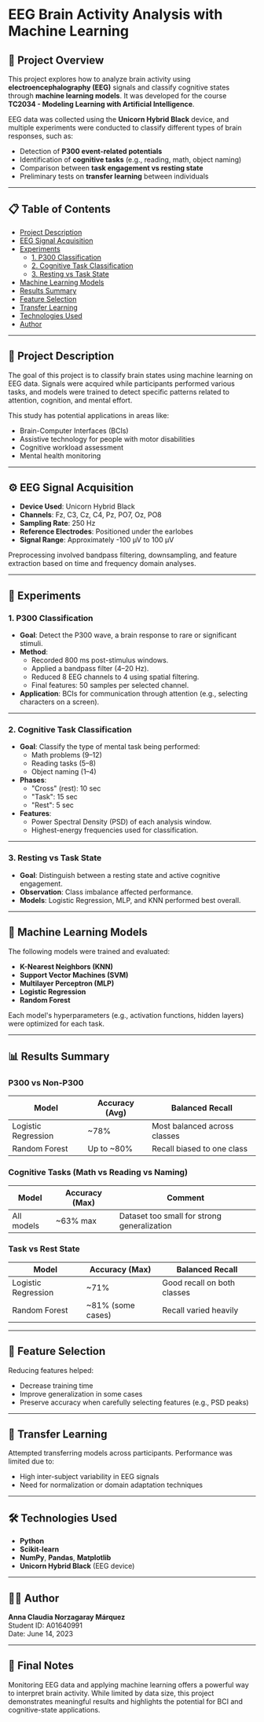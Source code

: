 # EEG Brain Activity Analysis with Machine Learning

## 🧠 Project Overview

This project explores how to analyze brain activity using **electroencephalography (EEG)** signals and classify cognitive states through **machine learning models**. It was developed for the course **TC2034 - Modeling Learning with Artificial Intelligence**.

EEG data was collected using the **Unicorn Hybrid Black** device, and multiple experiments were conducted to classify different types of brain responses, such as:

- Detection of **P300 event-related potentials**
- Identification of **cognitive tasks** (e.g., reading, math, object naming)
- Comparison between **task engagement vs resting state**
- Preliminary tests on **transfer learning** between individuals

---

## 📋 Table of Contents

- [Project Description](#project-description)
- [EEG Signal Acquisition](#eeg-signal-acquisition)
- [Experiments](#experiments)
  - [1. P300 Classification](#1-p300-classification)
  - [2. Cognitive Task Classification](#2-cognitive-task-classification)
  - [3. Resting vs Task State](#3-resting-vs-task-state)
- [Machine Learning Models](#machine-learning-models)
- [Results Summary](#results-summary)
- [Feature Selection](#feature-selection)
- [Transfer Learning](#transfer-learning)
- [Technologies Used](#technologies-used)
- [Author](#author)

---

## 🧾 Project Description

The goal of this project is to classify brain states using machine learning on EEG data. Signals were acquired while participants performed various tasks, and models were trained to detect specific patterns related to attention, cognition, and mental effort.

This study has potential applications in areas like:

- Brain-Computer Interfaces (BCIs)
- Assistive technology for people with motor disabilities
- Cognitive workload assessment
- Mental health monitoring

---

## ⚙️ EEG Signal Acquisition

- **Device Used**: Unicorn Hybrid Black
- **Channels**: Fz, C3, Cz, C4, Pz, PO7, Oz, PO8
- **Sampling Rate**: 250 Hz
- **Reference Electrodes**: Positioned under the earlobes
- **Signal Range**: Approximately -100 µV to 100 µV

Preprocessing involved bandpass filtering, downsampling, and feature extraction based on time and frequency domain analyses.

---

## 🧪 Experiments

### 1. P300 Classification

- **Goal**: Detect the P300 wave, a brain response to rare or significant stimuli.
- **Method**:
  - Recorded 800 ms post-stimulus windows.
  - Applied a bandpass filter (4–20 Hz).
  - Reduced 8 EEG channels to 4 using spatial filtering.
  - Final features: 50 samples per selected channel.
- **Application**: BCIs for communication through attention (e.g., selecting characters on a screen).

---

### 2. Cognitive Task Classification

- **Goal**: Classify the type of mental task being performed:
  - Math problems (9–12)
  - Reading tasks (5–8)
  - Object naming (1–4)
- **Phases**:
  - "Cross" (rest): 10 sec
  - "Task": 15 sec
  - "Rest": 5 sec
- **Features**:
  - Power Spectral Density (PSD) of each analysis window.
  - Highest-energy frequencies used for classification.

---

### 3. Resting vs Task State

- **Goal**: Distinguish between a resting state and active cognitive engagement.
- **Observation**: Class imbalance affected performance.
- **Models**: Logistic Regression, MLP, and KNN performed best overall.

---

## 🤖 Machine Learning Models

The following models were trained and evaluated:

- **K-Nearest Neighbors (KNN)**
- **Support Vector Machines (SVM)**
- **Multilayer Perceptron (MLP)**
- **Logistic Regression**
- **Random Forest**

Each model's hyperparameters (e.g., activation functions, hidden layers) were optimized for each task.

---

## 📊 Results Summary

### P300 vs Non-P300

| Model               | Accuracy (Avg) | Balanced Recall         |
|--------------------|----------------|--------------------------|
| Logistic Regression| ~78%           | Most balanced across classes |
| Random Forest      | Up to ~80%     | Recall biased to one class  |

### Cognitive Tasks (Math vs Reading vs Naming)

| Model               | Accuracy (Max) | Comment                   |
|--------------------|----------------|----------------------------|
| All models          | ~63% max       | Dataset too small for strong generalization |

### Task vs Rest State

| Model               | Accuracy (Max) | Balanced Recall         |
|--------------------|----------------|--------------------------|
| Logistic Regression| ~71%           | Good recall on both classes |
| Random Forest      | ~81% (some cases) | Recall varied heavily      |

---

## 🧩 Feature Selection

Reducing features helped:
- Decrease training time
- Improve generalization in some cases
- Preserve accuracy when carefully selecting features (e.g., PSD peaks)

---

## 🔁 Transfer Learning

Attempted transferring models across participants. Performance was limited due to:
- High inter-subject variability in EEG signals
- Need for normalization or domain adaptation techniques

---

## 🛠️ Technologies Used

- **Python**
- **Scikit-learn**
- **NumPy**, **Pandas**, **Matplotlib**
- **Unicorn Hybrid Black** (EEG device)

---

## 👩‍💻 Author

**Anna Claudia Norzagaray Márquez**  
Student ID: A01640991  
Date: June 14, 2023

---

## 📌 Final Notes

Monitoring EEG data and applying machine learning offers a powerful way to interpret brain activity. While limited by data size, this project demonstrates meaningful results and highlights the potential for BCI and cognitive-state applications.
